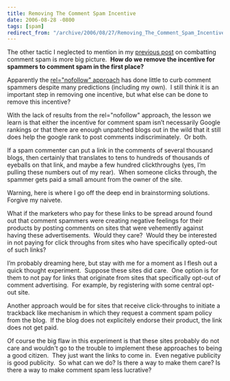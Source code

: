 ```yaml
---
title: Removing The Comment Spam Incentive
date: 2006-08-28 -0800
tags: [spam]
redirect_from: "/archive/2006/08/27/Removing_The_Comment_Spam_Incentive.aspx/"
---
```


The other tactic I neglected to mention in my [previous
post](https://haacked.com/archive/2006/08/29/Comment_Spam_Heuristics.aspx) on
combatting comment spam is more big picture.  **How do we remove the
incentive for spammers to comment spam in the first place?**

Apparently the [rel="nofollow"
approach](https://haacked.com/archive/2005/01/20/1944.aspx) has done
little to curb comment spammers despite many predictions (including my
own).  I still think it is an important step in removing one incentive,
but what else can be done to remove this incentive?

With the lack of results from the rel="nofollow" approach, the lesson we
learn is that either the incentive for comment spam isn’t necessarily
Google rankings or that there are enough unpatched blogs out in the wild
that it still does help the google rank to post comments
indiscriminately.  Or both.

If a spam commenter can put a link in the comments of several thousand
blogs, then certainly that translates to tens to hundreds of thousands
of eyeballs on that link, and maybe a few hundred clickthroughs (yes,
I’m pulling these numbers out of my rear).  When someone clicks through,
the spammer gets paid a small amount from the owner of the site.

Warning, here is where I go off the deep end in brainstorming
solutions.  Forgive my naivete.

What if the marketers who pay for these links to be spread around found
out that comment spammers were creating negative feelings for their
products by posting comments on sites that were vehemently against
having these advertisements.  Would they care?  Would they be interested
in not paying for click throughs from sites who have specifically
opted-out of such links? 

I’m probably dreaming here, but stay with me for a moment as I flesh out
a quick thought experiment.  Suppose these sites did care.  One option
is for them to not pay for links that originate from sites that
specifically opt-out of comment advertising.  For example, by
registering with some central opt-out site.

Another approach would be for sites that receive click-throughs to
initiate a trackback like mechanism in which they request a comment spam
policy from the blog.  If the blog does not explicitely endorse their
product, the link does not get paid.

Of course the big flaw in this experiment is that these sites probably
do not care and wouldn't go to the trouble to implement these approaches
to being a good citizen.  They just want the links to come in.  Even
negative publicity is good publicity.  So what can we do? Is there a way
to make them care? Is there a way to make comment spam less lucrative?

